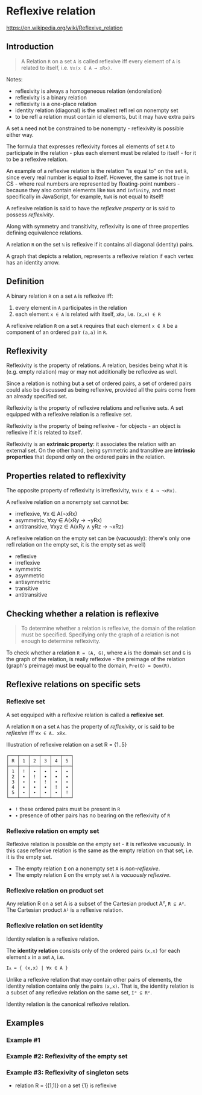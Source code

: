 # Reflexive relation

https://en.wikipedia.org/wiki/Reflexive_relation

## Introduction

>A Relation `R` on a set `A` is called reflexive iff every element of `A` is related to itself, i.e. `∀x(x ∈ A → xRx)`.

Notes:
- reflexivity is always a homogeneous relation (endorelation)
- reflexivity is a binary relation
- reflexivity is a one-place relation
- identity relation (diagonal) is the smallest refl rel on nonempty set
- to be refl a relation must contain id elements, but it may have extra pairs

A set `A` need not be constrained to be nonempty - reflexivity is possible either way.

The formula that expresses reflexivity forces all elements of set `A` to participate in the relation - plus each element must be related to itself - for it to be a reflexive relation.


An example of a reflexive relation is the relation "is equal to" on the set `ℝ`, since every real number is equal to itself. However, the same is not true in CS - where real numbers are represented by floating-point numbers - because they also contain elements like `NaN` and `Infinity`, and most specifically in JavaScript, for example, `NaN` is not equal to itself!

A reflexive relation is said to have the *reflexive property* or is said to possess *reflexivity*.

Along with symmetry and transitivity, reflexivity is one of three properties defining equivalence relations.

A relation `R` on the set `ℕ` is reflexive if it contains all diagonal (identity) pairs.

A graph that depicts a relation, represents a reflexive relation if each vertex has an identity arrow.




## Definition

A binary relation `R` on a set `A` is reflexive iff:
1. every element in `A` participates in the relation
2. each element `x ∈ A` is related with itself, `xRx`, i.e. `(x,x) ∈ R`

A reflexive relation `R` on a set `A` requires that each element `x ∈ A` be a component of an ordered pair `(a,a)` in `R`.


## Reflexivity

Reflexivity is the property of relations. A relation, besides being what it is (e.g. empty relation) may or may not additionally be reflexive as well.

Since a relation is nothing but a set of ordered pairs, a set of ordered pairs could also be discussed as being reflexive, provided all the pairs come from an already specified set.

Reflexivity is the property of reflexive relations and reflexive sets. A set equipped with a reflexive relation is a reflexive set.

Reflexivity is the property of being reflexive - for objects - an object is reflexive if it is related to itself.

Reflexivity is an **extrinsic property**: it associates the relation with an external set. On the other hand, being symmetric and transitive are **intrinsic properties** that depend only on the ordered pairs in the relation.

## Properties related to reflexivity

The opposite property of reflexivity is irreflexivity, `∀x(x ∈ A → ¬xRx)`.

A reflexive relation on a nonempty set cannot be:
- irreflexive,    ∀x ∈ A(¬xRx)
- asymmetric,     ∀xy ∈ A(xRy -> ¬yRx)
- antitransitive, ∀xyz ∈ A(xRy ∧ yRz -> ¬xRz)

A reflexive relation on the empty set can be (vacuously):
(there's only one refl relation on the empty set, it is the empty set as well)
- reflexive
- irreflexive
- symmetric
- asymmetric
- antisymmetric
- transitive
- antitransitive


## Checking whether a relation is reflexive

>To determine whether a relation is reflexive, the domain of the relation must be specified. Specifying only the graph of a relation is not enough to determine reflexivity.

To check whether a relation `R = (A, G)`, where `A` is the domain set and `G` is the graph of the relation, is really reflexive - the preimage of the relation (graph's preimage) must be equal to the domain, `Pre(G) = Dom(R)`.


## Reflexive relations on specific sets

### Reflexive set

A set eqquiped with a reflexive relation is called a **reflexive set**.

A relation `R` on a set `A` has the property of *reflexivity*, or is said to be *reflexive* iff `∀x ∈ A. xRx`.

Illustration of reflexive relation on a set R = {1..5}

```
┌───┬───┬───┬───┬───┬───┐
│ R │ 1 │ 2 │ 3 │ 4 │ 5 │
├───┼───┼───┼───┼───┼───┤
│ 1 │ ! │ ∙ │ ∙ │ ∙ │ ∙ │
│ 2 │ ∙ │ ! │ ∙ │ ∙ │ ∙ │
│ 3 │ ∙ │ ∙ │ ! │ ∙ │ ∙ │
│ 4 │ ∙ │ ∙ │ ∙ │ ! │ ∙ │
│ 5 │ ∙ │ ∙ │ ∙ │ ∙ │ ! │
└───┴───┴───┴───┴───┴───┘
```

- `!` these ordered pairs must be present in `R`
- `∙` presence of other pairs has no bearing on the reflexivity of `R`


### Reflexive relation on empty set

Reflexive relation is possible on the empty set - it is reflexive vacuously. In this case reflexive relation is the same as the empty relation on that set, i.e. it is the empty set.

* The empty relation `E` on a nonempty set `A` is *non-reflexive*.
* The empty relation `E` on the empty set `A` is *vacuously reflexive*.


### Reflexive relation on product set

Any relation R on a set A is a subset of the Cartesian product A², `R ⊆ A²`. 
The Cartesian product `A²` is a reflexive relation.

### Reflexive relation on set identity

Identity relation is a reflexive relation.

The **identity relation** consists only of the ordered pairs `(x,x)` for each element `x` in a set `A`, i.e.

`Iᴀ = { (x,x) | ∀x ∈ A }`

Unlike a reflexive relation that may contain other pairs of elements, the identity relation contains only the pairs `(x,x)`. That is, the identity relation is a subset of any reflexive relation on the same set, `Iᵈ ⊆ Rᵉ`.

Identity relation is the canonical reflexive relation.


## Examples

### Example #1

### Example #2: Reflexivity of the empty set

### Example #3: Reflexivity of singleton sets

* relation R = {(1,1)} on a set {1} is reflexive
